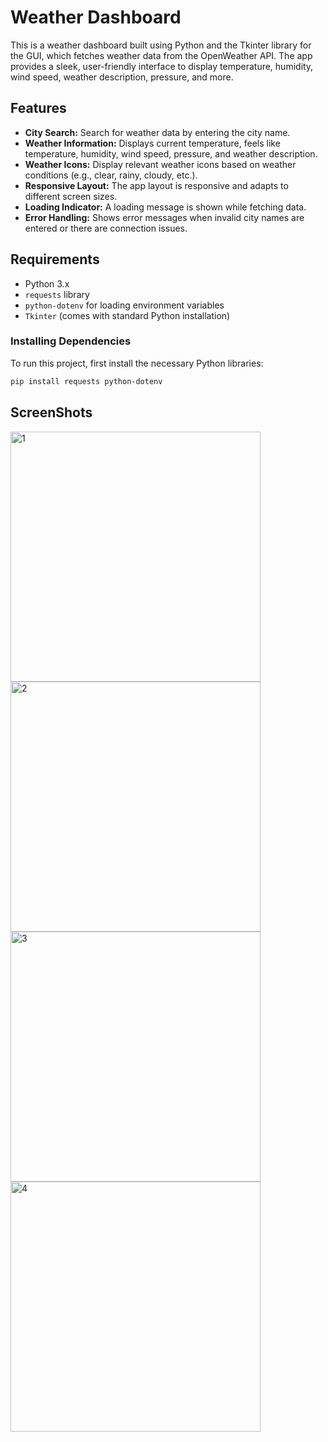 # Weather Dashboard

This is a  weather dashboard built using Python and the Tkinter library for the GUI, which fetches weather data from the OpenWeather API. The app provides a sleek, user-friendly interface to display temperature, humidity, wind speed, weather description, pressure, and more.

## Features

- **City Search:** Search for weather data by entering the city name.
- **Weather Information:** Displays current temperature, feels like temperature, humidity, wind speed, pressure, and weather description.
- **Weather Icons:** Display relevant weather icons based on weather conditions (e.g., clear, rainy, cloudy, etc.).
- **Responsive Layout:** The app layout is responsive and adapts to different screen sizes.
- **Loading Indicator:** A loading message is shown while fetching data.
- **Error Handling:** Shows error messages when invalid city names are entered or there are connection issues.

## Requirements

- Python 3.x
- `requests` library
- `python-dotenv` for loading environment variables
- `Tkinter` (comes with standard Python installation)

### Installing Dependencies

To run this project, first install the necessary Python libraries:

```bash
pip install requests python-dotenv
```
## ScreenShots

<img width="400" alt="1" src="https://github.com/user-attachments/assets/b5d04a84-4a9e-4257-af40-b730e71b1220" />
<img width="400" alt="2" src="https://github.com/user-attachments/assets/9064265e-be87-44ec-a14a-a88ef706306c" />
<img width="400" alt="3" src="https://github.com/user-attachments/assets/25d0bd91-0de1-4a1d-a1a3-78f206ce11a5" />
<img width="400" alt="4" src="https://github.com/user-attachments/assets/0a744bb8-9c58-4f11-b844-e91ae7c9e30f" />
